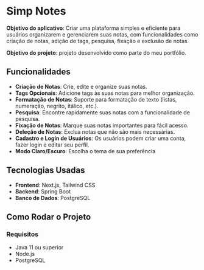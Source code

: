 # Simp Notes

**Objetivo do aplicativo**: Criar uma plataforma simples e eficiente para usuários organizarem e gerenciarem suas notas, com funcionalidades como criação de notas, adição de tags, pesquisa, fixação e exclusão de notas.

**Objetivo do projeto**: projeto desenvolvido como parte do meu portfólio. 

## Funcionalidades

- **Criação de Notas**: Crie, edite e organize suas notas.
- **Tags Opcionais**: Adicione tags às suas notas para melhor organização.
- **Formatação de Notas**: Suporte para formatação de texto (listas, numeração, negrito, itálico, etc.).
- **Pesquisa**: Encontre rapidamente suas notas com a funcionalidade de pesquisa.
- **Fixação de Notas**: Marque suas notas importantes para fácil acesso.
- **Deleção de Notas**: Exclua notas que não são mais necessárias.
- **Cadastro e Login de Usuários**: Os usuários podem criar uma conta, fazer login e editar seu perfil.
- **Modo Claro/Escuro**: Escolha o tema de sua preferência

## Tecnologias Usadas

- **Frontend**: Next.js, Tailwind CSS
- **Backend**: Spring Boot
- **Banco de Dados**: PostgreSQL

## Como Rodar o Projeto

### Requisitos

- Java 11 ou superior
- Node.js
- PostgreSQL
